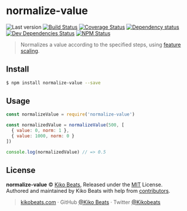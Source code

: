 # normalize-value

![Last version](https://img.shields.io/github/tag/Kikobeats/normalize-value.svg?style=flat-square)
[![Build Status](https://img.shields.io/travis/Kikobeats/normalize-value/master.svg?style=flat-square)](https://travis-ci.org/Kikobeats/normalize-value)
[![Coverage Status](https://img.shields.io/coveralls/Kikobeats/normalize-value.svg?style=flat-square)](https://coveralls.io/github/Kikobeats/normalize-value)
[![Dependency status](https://img.shields.io/david/Kikobeats/normalize-value.svg?style=flat-square)](https://david-dm.org/Kikobeats/normalize-value)
[![Dev Dependencies Status](https://img.shields.io/david/dev/Kikobeats/normalize-value.svg?style=flat-square)](https://david-dm.org/Kikobeats/normalize-value#info=devDependencies)
[![NPM Status](https://img.shields.io/npm/dm/normalize-value.svg?style=flat-square)](https://www.npmjs.org/package/normalize-value)

> Normalizes a value according to the specified steps, using [feature scaling](https://en.wikipedia.org/wiki/Feature_scaling).

## Install

```bash
$ npm install normalize-value --save
```

## Usage

```js
const normalizeValue = require('normalize-value')

const normalizedValue = normalizeValue(500, [
  { value: 0, norm: 1 },
  { value: 1000, norm: 0 }
])

console.log(normalizedValue) // => 0.5
```

## License

**normalize-value** © [Kiko Beats](https://kikobeats.com), Released under the [MIT](https://github.com/Kikobeats/normalize-value/blob/master/LICENSE.md) License.<br>
Authored and maintained by Kiko Beats with help from [contributors](https://github.com/Kikobeats/normalize-value/contributors).

> [kikobeats.com](https://kikobeats.com) · GitHub [@Kiko Beats](https://github.com/Kikobeats) · Twitter [@Kikobeats](https://twitter.com/Kikobeats)
